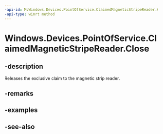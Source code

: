 ----api-id: M:Windows.Devices.PointOfService.ClaimedMagneticStripeReader.Close
-api-type: winrt method
---<!-- Method syntaxpublic void Close()--># Windows.Devices.PointOfService.ClaimedMagneticStripeReader.Close## -descriptionReleases the exclusive claim to the magnetic strip reader.## -remarks## -examples## -see-also
